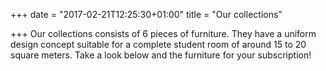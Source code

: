 +++
date = "2017-02-21T12:25:30+01:00"
title = "Our collections"

+++
Our collections consists of 6 pieces of furniture. They have a uniform design concept suitable for a complete student room of around 15 to 20 square meters. Take a look below and the furniture for your subscription!